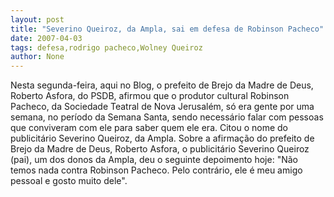```yaml
---
layout: post
title: "Severino Queiroz, da Ampla, sai em defesa de Robinson Pacheco"
date: 2007-04-03
tags: defesa,rodrigo pacheco,Wolney Queiroz
author: None
---
```

Nesta segunda-feira, aqui no Blog, o prefeito de Brejo da Madre de Deus, Roberto Asfora, do PSDB, afirmou que o produtor cultural Robinson Pacheco, da Sociedade Teatral de Nova Jerusalém, só era gente por uma semana, no período da Semana Santa, sendo necessário falar com pessoas que conviveram com ele para saber quem ele era. Citou o nome do publicitário Severino Queiroz, da Ampla.
Sobre a afirmação do prefeito de Brejo da Madre de Deus, Roberto Asfora, o publicitário Severino Queiroz (pai), um dos donos da Ampla, deu o seguinte depoimento hoje:
\"Não temos nada contra Robinson Pacheco. Pelo contrário, ele é meu amigo pessoal e gosto muito dele\". 